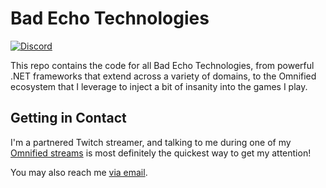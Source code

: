 # Bad Echo Technologies
[![Discord](https://img.shields.io/discord/348353194801364992?style=flat-square&label=Discord&logo=discord&logoColor=white&color=7289DA)](https://discord.gg/omni) 

This repo contains the code for all Bad Echo Technologies, from powerful .NET frameworks that extend across a variety of domains, to the Omnified ecosystem that I leverage to inject a bit of insanity into the games I play.

## Getting in Contact
I'm a partnered Twitch streamer, and talking to me during one of my [Omnified streams](https://twitch.tv/omni) is most definitely the quickest way to get my attention!

You may also reach me [via email](mailto:matt@badecho.com). 